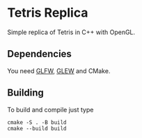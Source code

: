 # Tetris Replica

Simple replica of Tetris in C++ with OpenGL.

## Dependencies
You need [GLFW](https://github.com/glfw/glfw), [GLEW](https://github.com/nigels-com/glew) and CMake.

## Building

To build and compile just type
```
cmake -S . -B build
cmake --build build
```
